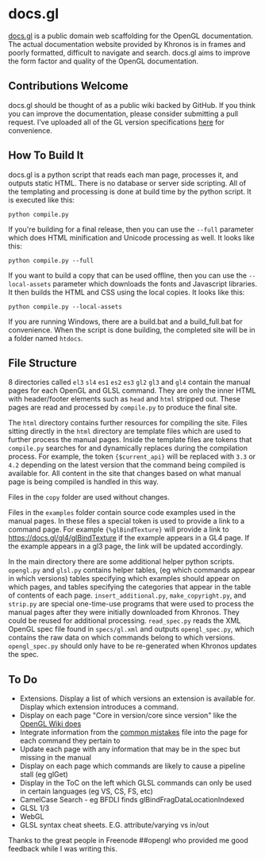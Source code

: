 docs.gl
=======

[docs.gl](https://docs.gl) is a public domain web scaffolding for the OpenGL documentation.
The actual documentation website provided by Khronos is in frames and poorly formatted,
difficult to navigate and search. docs.gl aims to improve the form factor and quality of
the OpenGL documentation.

Contributions Welcome
---------------------

docs.gl should be thought of as a public wiki backed by GitHub. If you think you can improve
the documentation, please consider submitting a pull request. I've uploaded all of the GL
version specifications [here](https://dl.dropboxusercontent.com/u/4205810/all-opengl-docs.zip) for convenience.

How To Build It
---------------

docs.gl is a python script that reads each man page, processes it, and outputs static HTML.
There is no database or server side scripting. All of the templating and processing is done
at build time by the python script. It is executed like this:

	python compile.py

If you're building for a final release, then you can use the `--full` parameter which does
HTML minification and Unicode processing as well. It looks like this:

	python compile.py --full

If you want to build a copy that can be used offline, then you can use the `--local-assets`
parameter which downloads the fonts and Javascript libraries. It then builds the HTML and CSS
using the local copies. It looks like this:

	python compile.py --local-assets

If you are running Windows, there are a build.bat and a build_full.bat for convenience. When
the script is done building, the completed site will be in a folder named `htdocs`.

File Structure
--------------

8 directories called `el3` `sl4` `es1` `es2` `es3` `gl2` `gl3` and `gl4` contain the manual pages for
each OpenGL and GLSL command. They are only the inner HTML with header/footer elements such as `head`
and `html` stripped out. These pages are read and processed by `compile.py` to produce the
final site.

The `html` directory contains further resources for compiling the site. Files sitting
directly in the `html` directory are template files which are used to further process the
manual pages. Inside the template files are tokens that `compile.py` searches for and
dynamically replaces during the compilation process. For example, the token `{$current_api}`
will be replaced with `3.3` or `4.2` depending on the latest version that the command being
compiled is available for. All content in the site that changes based on what manual page is
being compiled is handled in this way.

Files in the `copy` folder are used without changes.

Files in the `examples` folder contain source code examples used in the manual pages. In
these files a special token is used to provide a link to a command page. For example
`{%glBindTexture}` will provide a link to https://docs.gl/gl4/glBindTexture if the example
appears in a GL4 page. If the example appears in a gl3 page, the link will be updated
accordingly.

In the main directory there are some additional helper python scripts. `opengl.py` and `glsl.py` contains
helper tables, (eg which commands appear in which versions) tables specifying which examples
should appear on which pages, and tables specifying the categories that appear in the table
of contents of each page. `insert_additional.py`, `make_copyright.py`, and `strip.py` are
special one-time-use programs that were used to process the manual pages after they were
initially downloaded from Khronos. They could be reused for additional processing.
`read_spec.py` reads the XML OpenGL spec file found in `specs/gl.xml` and outputs
`opengl_spec.py`, which contains the raw data on which commands belong to which versions.
`opengl_spec.py` should only have to be re-generated when Khronos updates the spec.

To Do
-----

* Extensions. Display a list of which versions an extension is available for. Display which extension introduces a command.
* Display on each page "Core in version/core since version" like the [OpenGL Wiki does](https://www.opengl.org/wiki/GlBindTexture)
* Integrate information from the [common mistakes](https://www.opengl.org/wiki/Common_Mistakes) file into the page for each command they pertain to
* Update each page with any information that may be in the spec but missing in the manual
* Display on each page which commands are likely to cause a pipeline stall (eg glGet)
* Display in the ToC on the left which GLSL commands can only be used in certain languages (eg VS, CS, FS, etc)
* CamelCase Search - eg BFDLI finds glBindFragDataLocationIndexed
* GLSL 1/3
* WebGL
* GLSL syntax cheat sheets. E.G. attribute/varying vs in/out

Thanks to the great people in Freenode ##opengl who provided me good feedback while I was
writing this.
